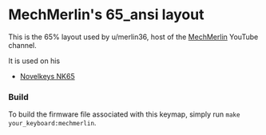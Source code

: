 # MechMerlin's 65_ansi layout

This is the 65% layout used by u/merlin36, host of the [MechMerlin](www.youtube.com/mechmerlin) 
YouTube channel.

It is used on his   
* [Novelkeys NK65](https://github.com/qmk/qmk_firmware/tree/master/keyboards/nk65) 

### Build
To build the firmware file associated with this keymap, simply run `make your_keyboard:mechmerlin`.